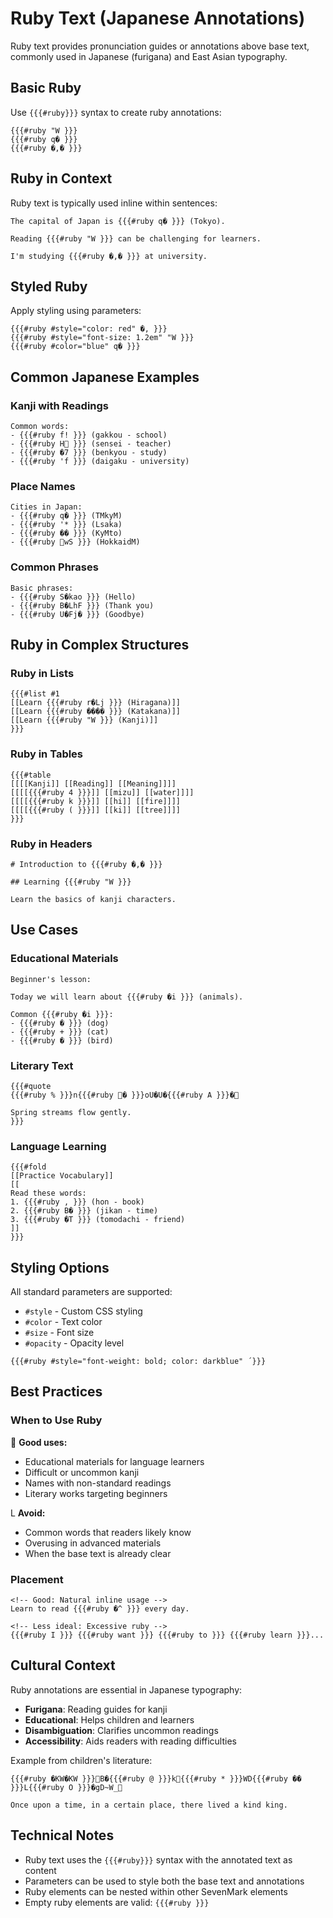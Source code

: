 # Ruby Text (Japanese Annotations)

<div v-pre>

Ruby text provides pronunciation guides or annotations above base text, commonly used in Japanese (furigana) and East Asian typography.

## Basic Ruby

Use `{{{#ruby}}}` syntax to create ruby annotations:

```sevenmark
{{{#ruby "W }}}
{{{#ruby q� }}}
{{{#ruby �,� }}}
```

## Ruby in Context

Ruby text is typically used inline within sentences:

```sevenmark
The capital of Japan is {{{#ruby q� }}} (Tokyo).

Reading {{{#ruby "W }}} can be challenging for learners.

I'm studying {{{#ruby �,� }}} at university.
```

## Styled Ruby

Apply styling using parameters:

```sevenmark
{{{#ruby #style="color: red" �, }}}
{{{#ruby #style="font-size: 1.2em" "W }}}
{{{#ruby #color="blue" q� }}}
```

## Common Japanese Examples

### Kanji with Readings

```sevenmark
Common words:
- {{{#ruby f! }}} (gakkou - school)
- {{{#ruby H }}} (sensei - teacher)
- {{{#ruby �7 }}} (benkyou - study)
- {{{#ruby 'f }}} (daigaku - university)
```

### Place Names

```sevenmark
Cities in Japan:
- {{{#ruby q� }}} (TMkyM)
- {{{#ruby '* }}} (Lsaka)
- {{{#ruby �� }}} (KyMto)
- {{{#ruby wS }}} (HokkaidM)
```

### Common Phrases

```sevenmark
Basic phrases:
- {{{#ruby S�kao }}} (Hello)
- {{{#ruby B�LhF }}} (Thank you)
- {{{#ruby U�Fj� }}} (Goodbye)
```

## Ruby in Complex Structures

### Ruby in Lists

```sevenmark
{{{#list #1
[[Learn {{{#ruby r�Lj }}} (Hiragana)]]
[[Learn {{{#ruby ���� }}} (Katakana)]]
[[Learn {{{#ruby "W }}} (Kanji)]]
}}}
```

### Ruby in Tables

```sevenmark
{{{#table
[[[[Kanji]] [[Reading]] [[Meaning]]]]
[[[[{{{#ruby 4 }}}]] [[mizu]] [[water]]]]
[[[[{{{#ruby k }}}]] [[hi]] [[fire]]]]
[[[[{{{#ruby ( }}}]] [[ki]] [[tree]]]]
}}}
```

### Ruby in Headers

```sevenmark
# Introduction to {{{#ruby �,� }}}

## Learning {{{#ruby "W }}}

Learn the basics of kanji characters.
```

## Use Cases

### Educational Materials

```sevenmark
Beginner's lesson:

Today we will learn about {{{#ruby �i }}} (animals).

Common {{{#ruby �i }}}:
- {{{#ruby � }}} (dog)
- {{{#ruby + }}} (cat)
- {{{#ruby � }}} (bird)
```

### Literary Text

```sevenmark
{{{#quote
{{{#ruby % }}}n{{{#ruby � }}}oU�U�{{{#ruby A }}}�

Spring streams flow gently.
}}}
```

### Language Learning

```sevenmark
{{{#fold
[[Practice Vocabulary]]
[[
Read these words:
1. {{{#ruby , }}} (hon - book)
2. {{{#ruby B� }}} (jikan - time)
3. {{{#ruby �T }}} (tomodachi - friend)
]]
}}}
```

## Styling Options

All standard parameters are supported:

- `#style` - Custom CSS styling
- `#color` - Text color
- `#size` - Font size
- `#opacity` - Opacity level

```sevenmark
{{{#ruby #style="font-weight: bold; color: darkblue" ́ }}}
```

## Best Practices

### When to Use Ruby

 **Good uses:**
- Educational materials for language learners
- Difficult or uncommon kanji
- Names with non-standard readings
- Literary works targeting beginners

L **Avoid:**
- Common words that readers likely know
- Overusing in advanced materials
- When the base text is already clear

### Placement

```sevenmark
<!-- Good: Natural inline usage -->
Learn to read {{{#ruby �^ }}} every day.

<!-- Less ideal: Excessive ruby -->
{{{#ruby I }}} {{{#ruby want }}} {{{#ruby to }}} {{{#ruby learn }}}...
```

## Cultural Context

Ruby annotations are essential in Japanese typography:

- **Furigana**: Reading guides for kanji
- **Educational**: Helps children and learners
- **Disambiguation**: Clarifies uncommon readings
- **Accessibility**: Aids readers with reading difficulties

Example from children's literature:

```sevenmark
{{{#ruby �KW�KW }}}B�{{{#ruby @ }}}k{{{#ruby * }}}WD{{{#ruby �� }}}L{{{#ruby O }}}�gD~W_

Once upon a time, in a certain place, there lived a kind king.
```

## Technical Notes

- Ruby text uses the `{{{#ruby}}}` syntax with the annotated text as content
- Parameters can be used to style both the base text and annotations
- Ruby elements can be nested within other SevenMark elements
- Empty ruby elements are valid: `{{{#ruby }}}`

</div>